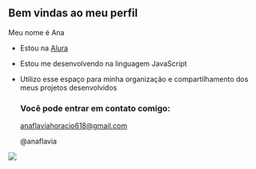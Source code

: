 ## Bem vindas ao meu perfil 

Meu nome é Ana 

- Estou na [Alura](https://wwww.alura.com.br)
- Estou me desenvolvendo na linguagem JavaScript
- Utilizo esse espaço para minha organização e compartilhamento dos meus projetos desenvolvidos

  ### Você pode entrar em contato comigo: 

  anaflaviahoracio618@gmail.com
  
  @anaflavia

![](https://media1.tenor.com/m/FTejQacTeo8AAAAC/brooklyn-nine-nine-amy-santiago.gif)
